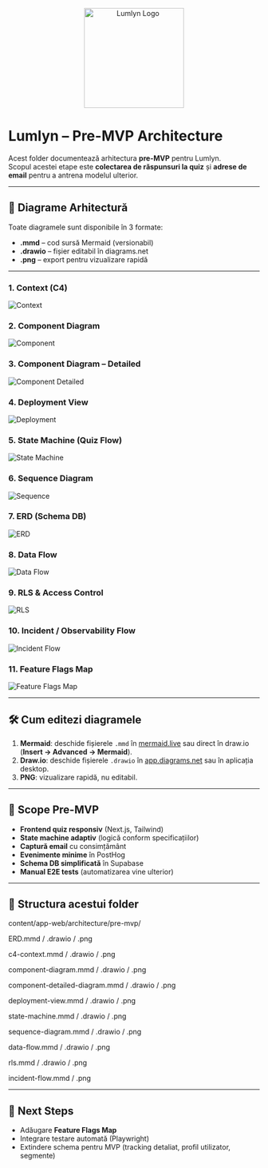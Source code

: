 <p align="center">
  <img src="./lumlyn-logo-512.png" alt="Lumlyn Logo" width="200"/>
</p>

# Lumlyn – Pre-MVP Architecture

Acest folder documentează arhitectura **pre-MVP** pentru Lumlyn.  
Scopul acestei etape este **colectarea de răspunsuri la quiz** și **adrese de email** pentru a antrena modelul ulterior.

---

## 📐 Diagrame Arhitectură

Toate diagramele sunt disponibile în 3 formate:  
- **.mmd** – cod sursă Mermaid (versionabil)  
- **.drawio** – fișier editabil în diagrams.net  
- **.png** – export pentru vizualizare rapidă

---

### 1. Context (C4)
![Context](./c4–context.png)

### 2. Component Diagram
![Component](./component-diagram.png)

### 3. Component Diagram – Detailed
![Component Detailed](./component-detailed-diagram.png)

### 4. Deployment View
![Deployment](./deployment-view.png)

### 5. State Machine (Quiz Flow)
![State Machine](./state-machine.png)

### 6. Sequence Diagram
![Sequence](./sequence-diagram.png)

### 7. ERD (Schema DB)
![ERD](./ERD.png)

### 8. Data Flow
![Data Flow](./data-flow.png)

### 9. RLS & Access Control
![RLS](./rls.png)

### 10. Incident / Observability Flow
![Incident Flow](./incident-flow.png)

### 11. Feature Flags Map
![Feature Flags Map](./feature-flags-map.png)

---

## 🛠️ Cum editezi diagramele

1. **Mermaid**: deschide fișierele `.mmd` în [mermaid.live](https://mermaid.live) sau direct în draw.io (**Insert → Advanced → Mermaid**).  
2. **Draw.io**: deschide fișierele `.drawio` în [app.diagrams.net](https://app.diagrams.net/) sau în aplicația desktop.  
3. **PNG**: vizualizare rapidă, nu editabil.  

---

## 🎯 Scope Pre-MVP
- **Frontend quiz responsiv** (Next.js, Tailwind)  
- **State machine adaptiv** (logică conform specificațiilor)  
- **Captură email** cu consimțământ  
- **Evenimente minime** în PostHog  
- **Schema DB simplificată** în Supabase  
- **Manual E2E tests** (automatizarea vine ulterior)  

---

## 📂 Structura acestui folder

content/app-web/architecture/pre-mvp/

ERD.mmd / .drawio / .png

c4-context.mmd / .drawio / .png

component-diagram.mmd / .drawio / .png

component-detailed-diagram.mmd / .drawio / .png

deployment-view.mmd / .drawio / .png

state-machine.mmd / .drawio / .png

sequence-diagram.mmd / .drawio / .png

data-flow.mmd / .drawio / .png

rls.mmd / .drawio / .png

incident-flow.mmd / .png


---

## 🔮 Next Steps
- Adăugare **Feature Flags Map**  
- Integrare testare automată (Playwright)  
- Extindere schema pentru MVP (tracking detaliat, profil utilizator, segmente)  
